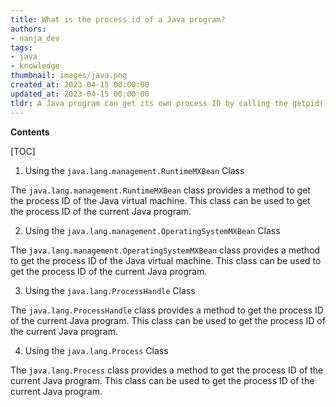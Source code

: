 ```yaml
---
title: What is the process id of a Java program?
authors:
- nanja_dev
tags:
- java
- knowledge
thumbnail: images/java.png
created_at: 2023-04-15 00:00:00
updated_at: 2023-04-15 00:00:00
tldr: A Java program can get its own process ID by calling the getpid() method of the RuntimeMXBean class.
---
```


**Contents**

[TOC]

1. Using the `java.lang.management.RuntimeMXBean` Class

The `java.lang.management.RuntimeMXBean` class provides a method to get the process ID of the Java virtual machine. This class can be used to get the process ID of the current Java program.

2. Using the `java.lang.management.OperatingSystemMXBean` Class

The `java.lang.management.OperatingSystemMXBean` class provides a method to get the process ID of the Java virtual machine. This class can be used to get the process ID of the current Java program.

3. Using the `java.lang.ProcessHandle` Class

The `java.lang.ProcessHandle` class provides a method to get the process ID of the current Java program. This class can be used to get the process ID of the current Java program.

4. Using the `java.lang.Process` Class

The `java.lang.Process` class provides a method to get the process ID of the current Java program. This class can be used to get the process ID of the current Java program.
